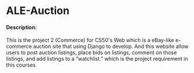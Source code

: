# ALE-Auction

#### Description:
This is the project 2 (Commerce) for CS50's Web which is a eBay-like e-commerce auction site that using Django to develop. And this website allow users to post auction listings, place bids on listings, comment on those listings, and add listings to a “watchlist.” which is the project requirement in this courses
